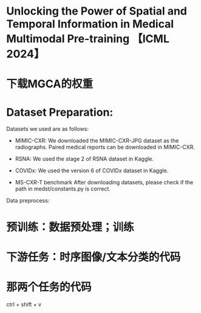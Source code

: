 # Unlocking the Power of Spatial and Temporal Information in Medical Multimodal Pre-training 【ICML 2024】



# 下载MGCA的权重

# Dataset Preparation:
Datasets we used are as follows:

* MIMIC-CXR: We downloaded the MIMIC-CXR-JPG dataset as the radiographs. Paired medical reports can be downloaded in MIMIC-CXR.

* RSNA: We used the stage 2 of RSNA dataset in Kaggle.

* COVIDx: We used the version 6 of COVIDx dataset in Kaggle.

* MS-CXR-T benchmark
After downloading datasets, please check if the path in medst/constants.py is correct.


Data preprocess:



# 预训练：数据预处理；训练
# 下游任务：时序图像/文本分类的代码
# 那两个任务的代码

ctrl + shift + v